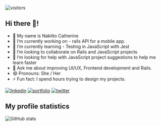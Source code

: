 ![visitors](https://visitor-badge.glitch.me/badge?page_id=Cathella.visitor-badge)

## Hi there 👋! 
- 👧 My name is Nakitto Catherine
- 🔭 I’m currently working on - rails API for a mobile app.
- 🌱 I’m currently learning - Testing in JavaScript with Jest
- 👯 I’m looking to collaborate on Rails and JavaScript projects
- 🤔 I’m looking for help with JavaScript project suggestions to help me learn faster
- 💬 Ask me about improving UI/UX, Frontend development and Rails.
- 😄 Pronouns: She / Her
- ⚡ Fun fact: I spend hours trying to design my projects.

[![linkedin](https://img.shields.io/badge/linkedin-0A66C2?style=for-the-badge&logo=linkedin&logoColor=white)](https://www.linkedin.com/in/nakitto-catherine2020/) [![portfolio](https://img.shields.io/badge/my_portfolio-ffc01d?style=for-the-badge&logo=ko-fi&logoColor=black)](https://cathella.github.io/my-portfolio/) [![twitter](https://img.shields.io/badge/twitter-1DA1F2?style=for-the-badge&logo=twitter&logoColor=white)](https://twitter.com/cathella9)

## My profile statistics
![GitHub stats](https://github-readme-stats.vercel.app/api?username=Cathella&show_icons=true&theme=tokyonight)
